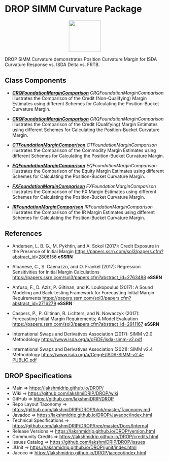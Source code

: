 # DROP SIMM Curvature Package

<p align="center"><img src="https://github.com/lakshmiDRIP/DROP/blob/master/DRIP_Logo.gif?raw=true" width="100"></p>

DROP SIMM Curvature demonstrates Position Curvature Margin for ISDA Curvature Response vs. ISDA Delta vs. FRTB.


## Class Components

 * [***CRQFoundationMarginComparison***](https://github.com/lakshmiDRIP/DROP/tree/master/src/main/java/org/drip/sample/simmcurvature/CRQFoundationMarginComparison.java)
 <i>CRQFoundationMarginComparison</i> illustrates the Comparison of the Credit (Non-Qualifying) Margin Estimates using different Schemes for Calculating the Position-Bucket Curvature Margin.

 * [***CRQFoundationMarginComparison***](https://github.com/lakshmiDRIP/DROP/tree/master/src/main/java/org/drip/sample/simmcurvature/CRQFoundationMarginComparison.java)
 <i>CRQFoundationMarginComparison</i> illustrates the Comparison of the Credit (Qualifying) Margin Estimates using different Schemes for Calculating the Position-Bucket Curvature Margin.

 * [***CTFoundationMarginComparison***](https://github.com/lakshmiDRIP/DROP/tree/master/src/main/java/org/drip/sample/simmcurvature/CTFoundationMarginComparison.java)
 <i>CTFoundationMarginComparison</i> illustrates the Comparison of the Commodity Margin Estimates using different Schemes for Calculating the Position-Bucket Curvature Margin.

 * [***EQFoundationMarginComparison***](https://github.com/lakshmiDRIP/DROP/tree/master/src/main/java/org/drip/sample/simmcurvature/EQFoundationMarginComparison.java)
 <i>EQFoundationMarginComparison</i> illustrates the Comparison of the Equity Margin Estimates using different Schemes for Calculating the Position-Bucket Curvature Margin.

 * [***FXFoundationMarginComparison***](https://github.com/lakshmiDRIP/DROP/tree/master/src/main/java/org/drip/sample/simmcurvature/FXFoundationMarginComparison.java)
 <i>FXFoundationMarginComparison</i> illustrates the Comparison of the FX Margin Estimates using different Schemes for Calculating the Position-Bucket Curvature Margin.

 * [***IRFoundationMarginComparison***](https://github.com/lakshmiDRIP/DROP/tree/master/src/main/java/org/drip/sample/simmcurvature/IRFoundationMarginComparison.java)
 <i>IRFoundationMarginComparison</i> illustrates the Comparison of the IR Margin Estimates using different Schemes for Calculating the Position-Bucket Curvature Margin.


## References

 * Andersen, L. B. G., M. Pykhtin, and A. Sokol (2017): Credit Exposure in the Presence of Initial Margin https://papers.ssrn.com/sol3/papers.cfm?abstract_id=2806156 <b>eSSRN</b>

 * Albanese, C., S. Caenazzo, and O. Frankel (2017): Regression Sensitivities for Initial Margin Calculations https://papers.ssrn.com/sol3/papers.cfm?abstract_id=2763488 <b>eSSRN</b>

 * Anfuso, F., D. Aziz, P. Giltinan, and K. Loukopoulus (2017): A Sound Modeling and Back-testing Framework for Forecasting Initial Margin Requirements https://papers.ssrn.com/sol3/papers.cfm?abstract_id=2716279 <b>eSSRN</b>

 * Caspers, P., P. Giltinan, R. Lichters, and N. Nowaczyk (2017): Forecasting Initial Margin Requirements; A Model Evaluation https://papers.ssrn.com/sol3/papers.cfm?abstract_id=2911167 <b>eSSRN</b>

 * International Swaps and Derivatives Association (2017): SIMM v2.0 Methodology https://www.isda.org/a/oFiDE/isda-simm-v2.pdf

 * International Swaps and Derivatives Association (2021): SIMM v2.4 Methodology https://www.isda.org/a/CeggE/ISDA-SIMM-v2.4-PUBLIC.pdf


## DROP Specifications

 * Main                     => https://lakshmidrip.github.io/DROP/
 * Wiki                     => https://github.com/lakshmiDRIP/DROP/wiki
 * GitHub                   => https://github.com/lakshmiDRIP/DROP
 * Repo Layout Taxonomy     => https://github.com/lakshmiDRIP/DROP/blob/master/Taxonomy.md
 * Javadoc                  => https://lakshmidrip.github.io/DROP/Javadoc/index.html
 * Technical Specifications => https://github.com/lakshmiDRIP/DROP/tree/master/Docs/Internal
 * Release Versions         => https://lakshmidrip.github.io/DROP/version.html
 * Community Credits        => https://lakshmidrip.github.io/DROP/credits.html
 * Issues Catalog           => https://github.com/lakshmiDRIP/DROP/issues
 * JUnit                    => https://lakshmidrip.github.io/DROP/junit/index.html
 * Jacoco                   => https://lakshmidrip.github.io/DROP/jacoco/index.html
